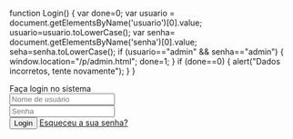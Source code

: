 

function Login() 
{
  var done=0;
  var usuario = document.getElementsByName('usuario')[0].value;
  usuario=usuario.toLowerCase();
  var senha= document.getElementsByName('senha')[0].value;
  seha=senha.toLowerCase();
  if (usuario=="admin" && senha=="admin") {
    window.location="/p/admin.html";
    done=1;
  }
  if (done==0) { alert("Dados incorretos, tente novamente"); }
}

<div id="all">
  <div id="login-box">
    <div id="login-header">
      Faça login no sistema
    </div>
    <div id="login-inputs">
      <input type="text" placeholder="Nome de usuário" name="usuario">
      <br />
      <input type="password" placeholder="Senha" name="senha">
    </div>
    <div id="enviar">
      <input type="button" onclick="Login()" class="botao" value="Login">
      <a href="#">Esqueceu a sua senha?</a>
    </div>
  </div>
</div>
